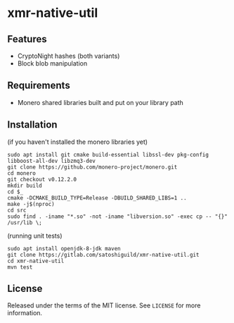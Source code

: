# xmr-native-util

## Features

* CryptoNight hashes (both variants)
* Block blob manipulation

## Requirements

* Monero shared libraries built and put on your library path

## Installation

(if you haven't installed the monero libraries yet)

    sudo apt install git cmake build-essential libssl-dev pkg-config libboost-all-dev libzmq3-dev
    git clone https://github.com/monero-project/monero.git
    cd monero
    git checkout v0.12.2.0
    mkdir build
    cd $_
    cmake -DCMAKE_BUILD_TYPE=Release -DBUILD_SHARED_LIBS=1 ..
    make -j$(nproc)
    cd src
    sudo find . -iname "*.so" -not -iname "libversion.so" -exec cp -- "{}" /usr/lib \;

(running unit tests)

    sudo apt install openjdk-8-jdk maven
    git clone https://gitlab.com/satoshiguild/xmr-native-util.git
    cd xmr-native-util
    mvn test

## License

Released under the terms of the MIT license. See `LICENSE` for more information.
